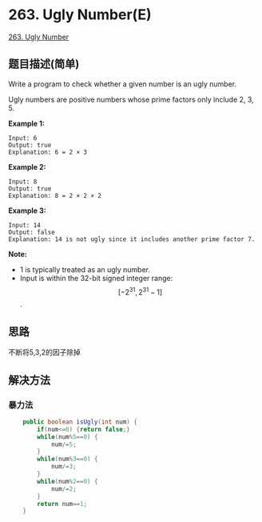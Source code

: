 # 263. Ugly Number(E)
[263. Ugly Number](https://leetcode-cn.com/problems/ugly-number/)

## 题目描述(简单)

Write a program to check whether a given number is an ugly number.

Ugly numbers are positive numbers whose prime factors only include 2, 3, 5.

**Example 1:**
```
Input: 6
Output: true
Explanation: 6 = 2 × 3
```
**Example 2:**
```
Input: 8
Output: true
Explanation: 8 = 2 × 2 × 2
```
**Example 3:**
```
Input: 14
Output: false 
Explanation: 14 is not ugly since it includes another prime factor 7.
```
**Note:**

- 1 is typically treated as an ugly number.
- Input is within the 32-bit signed integer range: $$[-2^{31}, 2^{31}-1]$$.


## 思路

不断将5,3,2的因子除掉

## 解决方法

### 暴力法


```java
    public boolean isUgly(int num) {
    	if(num<=0) {return false;}
    	while(num%5==0) {
    		num/=5;
    	}
    	while(num%3==0) {
    		num/=3;
    	}
    	while(num%2==0) {
    		num/=2;
    	}
        return num==1;
    }
```


